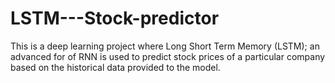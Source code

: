 # LSTM---Stock-predictor
This is a deep learning project where Long Short Term Memory (LSTM); an advanced for of RNN is used to predict stock prices of a particular company based on the historical data provided to the model.
